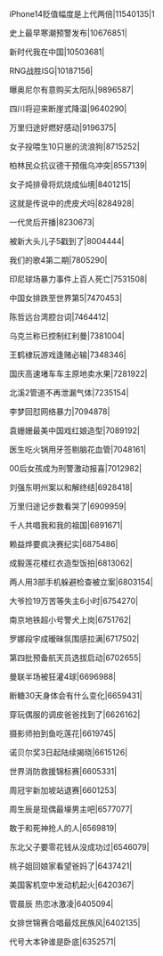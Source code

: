 iPhone14贬值幅度是上代两倍|11540135|1

史上最早寒潮预警发布|10676851|

新时代我在中国|10503681|

RNG战胜ISG|10187156|

曝奥尼尔有意购买太阳队|9896587|

四川将迎来断崖式降温|9640290|

万里归途好燃好感动|9196375|

女子投喂生10只崽的流浪狗|8715252|

柏林民众抗议德干预俄乌冲突|8557139|

女子炖排骨将炕烧成仙境|8401215|

这就是传说中的虎皮犬吗|8284928|

一代灵后开播|8230673|

被新大头儿子5戳到了|8004444|

我们的歌4第二期|7805290|

印尼球场暴力事件上百人死亡|7531508|

中国女排跌至世界第5|7470453|

陈哲远台湾腔台词|7464412|

乌克兰称已控制红利曼|7381004|

王鹤棣玩游戏逢赌必输|7348346|

国庆高速堵车车主原地卖水果|7281922|

北溪2管道不再泄漏气体|7235154|

李梦回怼网络暴力|7094878|

袁姗姗最美中国戏红娘造型|7089192|

医生吃火锅用牙签剔脑花血管|7048161|

00后女孩成为刑警激动报喜|7012982|

刘强东明州案以和解终结|6928418|

万里归途记步数看哭了|6909959|

千人共唱我和我的祖国|6891671|

赖益烨要疯决赛纪实|6875486|

成毅莲花楼红衣造型饭拍|6813062|

两人用3部手机躲避检查被立案|6803154|

大爷捡19万苦等失主6小时|6754270|

南京地铁超小号警犬上岗|6751762|

罗娜段宇成暧昧氛围感拉满|6717502|

第四批预备航天员选拔启动|6702655|

曼联半场被狂灌4球|6696988|

断糖30天身体会有什么变化|6659431|

穿玩偶服的调皮爸爸找到了|6626162|

摄影师拍到鱼吃莲花|6619745|

诺贝尔奖3日起陆续揭晓|6615126|

世界消防救援锦标赛|6605331|

周冠宇新加坡站退赛|6601253|

周生辰是现偶最壕男主吧|6577077|

敢于和死神抢人的人|6569819|

东北父子要零花钱从没成功过|6546079|

桃子姐回娘家看望爸妈了|6437421|

美国客机空中发动机起火|6420367|

管晨辰 热恋冰激凌|6405094|

女排世锦赛合唱最炫民族风|6402135|

代号大本钟谁是卧底|6352571|

